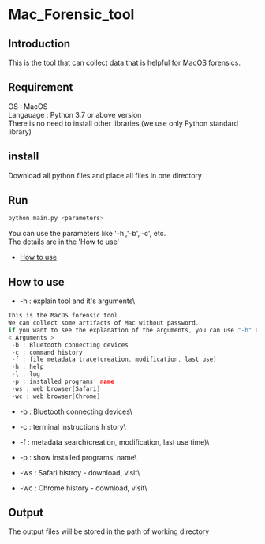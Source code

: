 # Mac_Forensic_tool

## Introduction
This is the tool that can collect data that is helpful for MacOS forensics.

## Requirement
OS : MacOS\
Langauage : Python 3.7 or above version\
There is no need to install other libraries.(we use only Python standard library)

## install
Download all python files and place all files in one directory

## Run
```c
python main.py <parameters>
```
You can use the parameters like '-h','-b','-c', etc.\
The details are in the 'How to use'
- [How to use](https://github.com/CSDF-LAB/tool/blob/main/PWB/Mac_Forensic_tool/Readme.md#how-to-use)

## How to use
- -h : explain tool and it's arguments\
```c
This is the MacOS forensic tool.
We can collect some artifacts of Mac without password.
if you want to see the explanation of the arguments, you can use "-h" argument.
< Arguments >
 -b : Bluetooth connecting devices
 -c : command history
 -f : file metadata trace(creation, modification, last use)
 -h : help
 -l : log
 -p : installed programs' name
 -ws : web browser[Safari]
 -wc : web browser[Chrome]
```
- -b : Bluetooth connecting devices\

- -c : terminal instructions history\
 
- -f : metadata search(creation, modification, last use time)\

- -p : show installed programs’ name\
 
- -ws : Safari histroy - download, visit\

- -wc : Chrome history - download, visit\


## Output
The output files will be stored in the path of working directory
